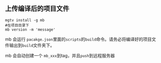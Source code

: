 ## 上传编译后的项目文件

```
mgtv install -g mb
#在项目目录下
mb version -m 'message'
```

mb 会运行 `pacakge.json`里面的`scripts`的`build`命令。请务必将编译好的项目文件输出到`build`文件夹下。

mb 会自动创建一个 `mb_xxx`到tag，并且`push`到远程服务器
